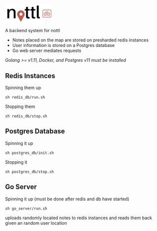 <img src="final_report/logo.png" width="150">

A backend system for nottl

- Notes placed on the map are stored on presharded redis instances
- User information is stored on a Postgres database
- Go web server mediates requests

*Golang >= v1.11, Docker, and Postgres v11 must be installed*

## Redis Instances

Spinning them up
~~~
sh redis_db/run.sh
~~~
Stopping them
~~~
sh redis_db/stop.sh
~~~

## Postgres Database

Spinning it up
~~~
sh postgres_db/init.sh
~~~
Stopping it
~~~
sh postgres_db/stop.sh
~~~

## Go Server

Spinning it up (must be done after redis and db have started)
~~~
sh go_server/run.sh
~~~
uploads randomly located notes to redis instances and reads them back given an random user location


